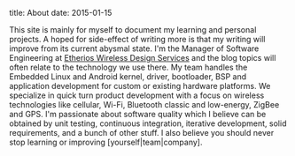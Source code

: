 title: About
date: 2015-01-15

This site is mainly for myself to document my learning and personal projects. A hoped for side-effect of writing more
is that my writing will improve from its current abysmal state. I'm the Manager of Software Engineering at
[Etherios Wireless Design Services](http://www.etherios.com/services/wireless_design) and the blog topics will often
relate to the technology we use there. My team handles the Embedded Linux and Android kernel, driver, bootloader,
BSP and application development for custom or existing hardware platforms. We specialize in quick turn product development
with a focus on wireless technologies like cellular, Wi-Fi, Bluetooth classic and low-energy, ZigBee and GPS.
I'm passionate about software quality which I believe can be obtained by unit testing, continuous integration, iterative
development, solid requirements, and a bunch of other stuff. I also believe you should never stop learning or improving
[yourself|team|company].

